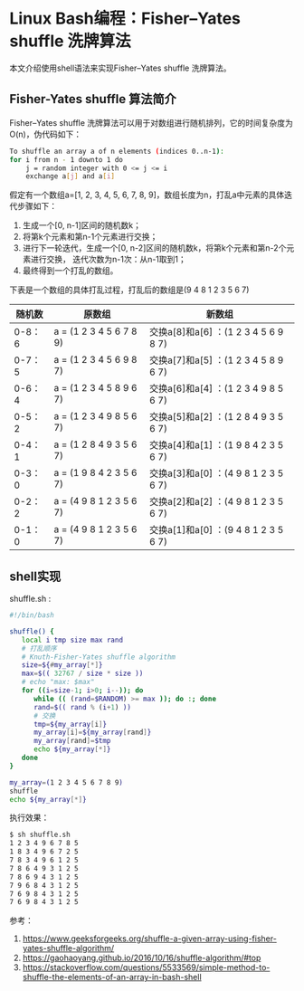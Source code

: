 # Linux Bash编程：Fisher–Yates shuffle 洗牌算法
本文介绍使用shell语法来实现Fisher–Yates shuffle 洗牌算法。

<!--more-->

## Fisher-Yates shuffle 算法简介

Fisher–Yates shuffle 洗牌算法可以用于对数组进行随机排列，它的时间复杂度为O(n)，伪代码如下：

```bash
To shuffle an array a of n elements (indices 0..n-1):
for i from n - 1 downto 1 do
	j = random integer with 0 <= j <= i
	exchange a[j] and a[i]
```


假定有一个数组a=[1, 2, 3, 4, 5, 6, 7, 8, 9]，数组长度为n，打乱a中元素的具体迭代步骤如下：
1. 生成一个[0, n-1]区间的随机数k；
2. 将第k个元素和第n-1个元素进行交换；
3. 进行下一轮迭代，生成一个[0, n-2]区间的随机数k，将第k个元素和第n-2个元素进行交换， 迭代次数为n-1次：从n-1取到1；
4. 最终得到一个打乱的数组。

下表是一个数组的具体打乱过程，打乱后的数组是(9 4 8 1 2 3 5 6 7)

| 随机数 | 原数组                  | 新数组                               |
| ------ | ----------------------- | ------------------------------------ |
| 0-8：6 | a = (1 2 3 4 5 6 7 8 9) | 交换a[8]和a[6] ：(1 2 3 4 5 6 9 8 7) |
| 0-7：5 | a = (1 2 3 4 5 6 9 8 7) | 交换a[7]和a[5] ：(1 2 3 4 5 8 9 6 7) |
| 0-6：4 | a = (1 2 3 4 5 8 9 6 7) | 交换a[6]和a[4] ：(1 2 3 4 9 8 5 6 7) |
| 0-5：2 | a = (1 2 3 4 9 8 5 6 7) | 交换a[5]和a[2] ：(1 2 8 4 9 3 5 6 7) |
| 0-4：1 | a = (1 2 8 4 9 3 5 6 7) | 交换a[4]和a[1] ：(1 9 8 4 2 3 5 6 7) |
| 0-3：0 | a = (1 9 8 4 2 3 5 6 7) | 交换a[3]和a[0] ：(4 9 8 1 2 3 5 6 7) |
| 0-2：2 | a = (4 9 8 1 2 3 5 6 7) | 交换a[2]和a[2] ：(4 9 8 1 2 3 5 6 7) |
| 0-1：0 | a = (4 9 8 1 2 3 5 6 7) | 交换a[1]和a[0] ：(9 4 8 1 2 3 5 6 7) |

## shell实现

shuffle.sh : 

```bash
#!/bin/bash

shuffle() {
   local i tmp size max rand
   # 打乱顺序
   # Knuth-Fisher-Yates shuffle algorithm
   size=${#my_array[*]}
   max=$(( 32767 / size * size ))
   # echo "max: $max"
   for ((i=size-1; i>0; i--)); do
      while (( (rand=$RANDOM) >= max )); do :; done
      rand=$(( rand % (i+1) ))    
      # 交换
      tmp=${my_array[i]} 
      my_array[i]=${my_array[rand]} 
      my_array[rand]=$tmp
      echo ${my_array[*]}
   done
}

my_array=(1 2 3 4 5 6 7 8 9)
shuffle
echo ${my_array[*]}
```

执行效果：

```bash
$ sh shuffle.sh 
1 2 3 4 9 6 7 8 5
1 8 3 4 9 6 7 2 5
7 8 3 4 9 6 1 2 5
7 8 6 4 9 3 1 2 5
7 8 6 9 4 3 1 2 5
7 9 6 8 4 3 1 2 5
7 6 9 8 4 3 1 2 5
7 6 9 8 4 3 1 2 5
```



参考：

1. https://www.geeksforgeeks.org/shuffle-a-given-array-using-fisher-yates-shuffle-algorithm/
2. https://gaohaoyang.github.io/2016/10/16/shuffle-algorithm/#top
3. https://stackoverflow.com/questions/5533569/simple-method-to-shuffle-the-elements-of-an-array-in-bash-shell





